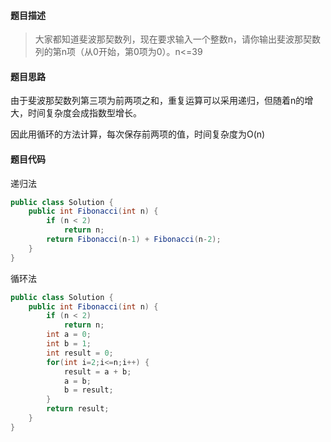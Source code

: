 #### **题目描述**

> 大家都知道斐波那契数列，现在要求输入一个整数n，请你输出斐波那契数列的第n项（从0开始，第0项为0）。n<=39

#### **题目思路**

由于斐波那契数列第三项为前两项之和，重复运算可以采用递归，但随着n的增大，时间复杂度会成指数型增长。

因此用循环的方法计算，每次保存前两项的值，时间复杂度为O(n)

#### 题目代码

递归法

```java
public class Solution {
    public int Fibonacci(int n) {
        if (n < 2) 
            return n;
        return Fibonacci(n-1) + Fibonacci(n-2);
    }
}
```

循环法

```java
public class Solution {
    public int Fibonacci(int n) {
        if (n < 2) 
            return n;
        int a = 0;
        int b = 1;
        int result = 0;
        for(int i=2;i<=n;i++) {
            result = a + b;
            a = b;
            b = result;
        }
        return result;
    }
}
```

